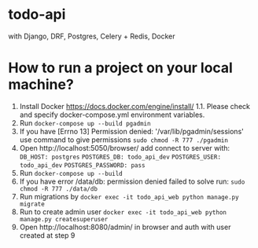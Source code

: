 # todo-api
with Django, DRF, Postgres, Celery + Redis, Docker

# How to run a project on your local machine?
1. Install Docker https://docs.docker.com/engine/install/
1.1. Please check and specify docker-compose.yml environment variables.
2. Run `docker-compose up --build pgadmin`
3. If you have [Errno 13] Permission denied: '/var/lib/pgadmin/sessions'
use command to give permissions `sudo chmod -R 777 ./pgadmin`
4. Open http://localhost:5050/browser/ add connect to server with:
`DB_HOST: postgres`
`POSTGRES_DB: todo_api_dev`
`POSTGRES_USER: todo_api_dev`
`POSTGRES_PASSWORD: pass`
5. Run `docker-compose up --build`
6. If you have error /data/db: permission denied failed to solve run: `sudo chmod -R 777 ./data/db`
7. Run migrations by `docker exec -it todo_api_web python manage.py migrate`
8. Run to create admin user `docker exec -it todo_api_web python manage.py createsuperuser` 
9. Open http://localhost:8080/admin/ in browser and auth with user created at step 9
